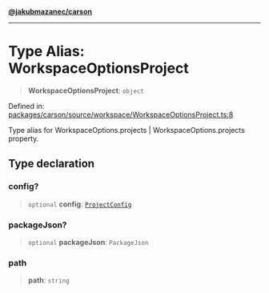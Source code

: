 [**@jakubmazanec/carson**](../README.md)

---

# Type Alias: WorkspaceOptionsProject

> **WorkspaceOptionsProject**: `object`

Defined in:
[packages/carson/source/workspace/WorkspaceOptionsProject.ts:8](https://github.com/jakubmazanec/tools/blob/40ba1fb8bbde716fbe797d7886fffe14521e098a/packages/carson/source/workspace/WorkspaceOptionsProject.ts#L8)

Type alias for WorkspaceOptions.projects \| WorkspaceOptions.projects property.

## Type declaration

### config?

> `optional` **config**: [`ProjectConfig`](ProjectConfig.md)

### packageJson?

> `optional` **packageJson**: `PackageJson`

### path

> **path**: `string`
